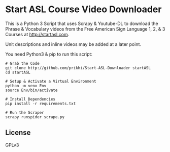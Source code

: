 # Start ASL Course Video Downloader

This is a Python 3 Script that uses Scrapy & Youtube-DL to download the Phrase
& Vocabulary videos from the Free American Sign Language 1, 2, & 3 Courses at
http://startasl.com.

Unit descriptions and inline videos may be added at a later point.

You need Python3 & pip to run this script:

```
# Grab the Code
git clone http://github.com/prikhi/Start-ASL-Downloader startASL
cd startASL

# Setup & Activate a Virtual Environment
python -m venv Env
source Env/bin/activate

# Install Dependencies
pip install -r requirements.txt

# Run the Scraper
scrapy runspider scrape.py
```


## License

GPLv3
